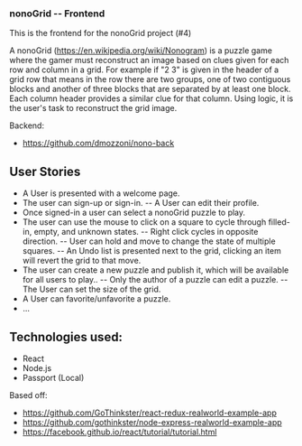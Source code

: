 ### nonoGrid -- Frontend

This is the frontend for the nonoGrid project (#4)

A nonoGrid (https://en.wikipedia.org/wiki/Nonogram) is a puzzle game where the gamer must reconstruct an image based on clues given for each row and column in a grid. For example if "2 3" is given in the header of a grid row that means in the row there are two groups, one of two contiguous blocks and another of three blocks that are separated by at least one block. Each column header
provides a similar clue for that column. Using logic, it is the user's task to reconstruct the grid image.

Backend:
- https://github.com/dmozzoni/nono-back

## User Stories

- A User is presented with a welcome page.
- The user can sign-up or sign-in.
-- A User can edit their profile.
- Once signed-in a user can select a nonoGrid puzzle to play.
- The user can use the mouse to click on a square to cycle through filled-in, empty, and unknown states.
-- Right click cycles in opposite direction.
-- User can hold and move to change the state of multiple squares.
-- An Undo list is presented next to the grid, clicking an item will revert the grid to that move.
- The user can create a new puzzle and publish it, which will be available for all users to play..
-- Only the author of a puzzle can edit a puzzle.
-- The User can set the size of the grid.
- A User can favorite/unfavorite a puzzle.
- ...

## Technologies used:

- React
- Node.js
- Passport (Local)

Based off:
- https://github.com/GoThinkster/react-redux-realworld-example-app
- https://github.com/gothinkster/node-express-realworld-example-app
- https://facebook.github.io/react/tutorial/tutorial.html
